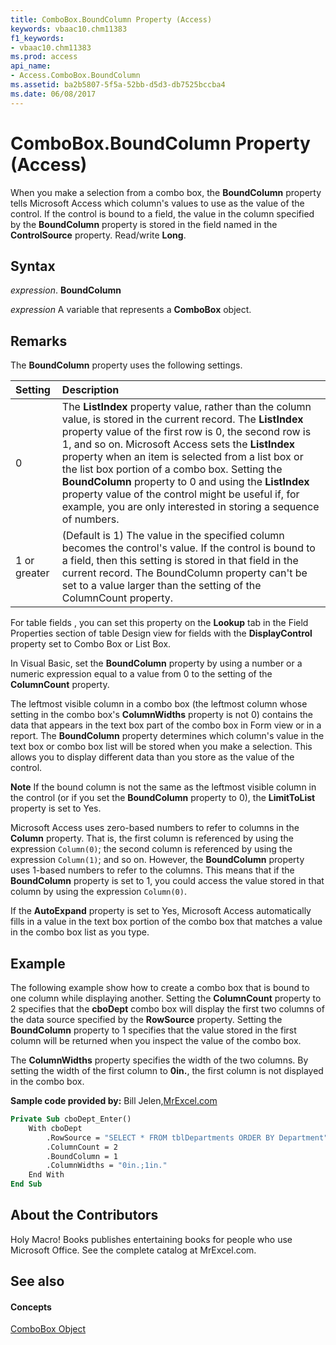 ```yaml
---
title: ComboBox.BoundColumn Property (Access)
keywords: vbaac10.chm11383
f1_keywords:
- vbaac10.chm11383
ms.prod: access
api_name:
- Access.ComboBox.BoundColumn
ms.assetid: ba2b5807-5f5a-52bb-d5d3-db7525bccba4
ms.date: 06/08/2017
---
```



# ComboBox.BoundColumn Property (Access)

When you make a selection from a combo box, the **BoundColumn** property tells Microsoft Access which column's values to use as the value of the control. If the control is bound to a field, the value in the column specified by the **BoundColumn** property is stored in the field named in the **ControlSource** property. Read/write **Long**.


## Syntax

 _expression_. **BoundColumn**

 _expression_ A variable that represents a **ComboBox** object.


## Remarks

The **BoundColumn** property uses the following settings.



|**Setting**|**Description**|
|:-----|:-----|
|0|The **ListIndex** property value, rather than the column value, is stored in the current record. The **ListIndex** property value of the first row is 0, the second row is 1, and so on. Microsoft Access sets the **ListIndex** property when an item is selected from a list box or the list box portion of a combo box. Setting the **BoundColumn** property to 0 and using the **ListIndex** property value of the control might be useful if, for example, you are only interested in storing a sequence of numbers.|
|1 or greater|(Default is 1) The value in the specified column becomes the control's value. If the control is bound to a field, then this setting is stored in that field in the current record. The BoundColumn property can't be set to a value larger than the setting of the ColumnCount property.|
For table fields , you can set this property on the **Lookup** tab in the Field Properties section of table Design view for fields with the **DisplayControl** property set to Combo Box or List Box.

In Visual Basic, set the **BoundColumn** property by using a number or a numeric expression equal to a value from 0 to the setting of the **ColumnCount** property.

The leftmost visible column in a combo box (the leftmost column whose setting in the combo box's **ColumnWidths** property is not 0) contains the data that appears in the text box part of the combo box in Form view or in a report. The **BoundColumn** property determines which column's value in the text box or combo box list will be stored when you make a selection. This allows you to display different data than you store as the value of the control.


 **Note**  If the bound column is not the same as the leftmost visible column in the control (or if you set the **BoundColumn** property to 0), the **LimitToList** property is set to Yes.

Microsoft Access uses zero-based numbers to refer to columns in the **Column** property. That is, the first column is referenced by using the expression `Column(0)`; the second column is referenced by using the expression  `Column(1)`; and so on. However, the **BoundColumn** property uses 1-based numbers to refer to the columns. This means that if the **BoundColumn** property is set to 1, you could access the value stored in that column by using the expression `Column(0)`.

If the **AutoExpand** property is set to Yes, Microsoft Access automatically fills in a value in the text box portion of the combo box that matches a value in the combo box list as you type.


## Example

The following example show how to create a combo box that is bound to one column while displaying another. Setting the **ColumnCount** property to 2 specifies that the **cboDept** combo box will display the first two columns of the data source specified by the **RowSource** property. Setting the **BoundColumn** property to 1 specifies that the value stored in the first column will be returned when you inspect the value of the combo box.

The **ColumnWidths** property specifies the width of the two columns. By setting the width of the first column to **0in.**, the first column is not displayed in the combo box.

 **Sample code provided by:** Bill Jelen,[MrExcel.com](http://www.mrexcel.com/)




```vb
Private Sub cboDept_Enter()
    With cboDept
        .RowSource = "SELECT * FROM tblDepartments ORDER BY Department"
        .ColumnCount = 2
        .BoundColumn = 1
        .ColumnWidths = "0in.;1in."
    End With
End Sub
```


## About the Contributors
<a name="AboutContributors"> </a>

Holy Macro! Books publishes entertaining books for people who use Microsoft Office. See the complete catalog at MrExcel.com. 


## See also
<a name="AboutContributors"> </a>


#### Concepts


[ComboBox Object](combobox-object-access.md)

